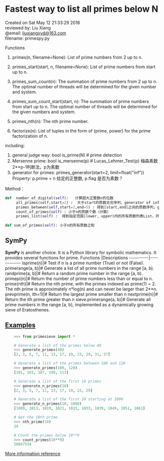 # Fastest way to list all primes below N
Created on Sat May 12 21:33:29 2018  
reviewed by: Liu Xiang  
@email: liuxiangxyd@163.com  
filename: primespy.py

Functions

1. primes(n, filename=None): List of prime numbers from 2 up to n.

2. primes_start(start, n, filename=None): List of prime numbers from start up to n.

3. primes_sum_count(n): The summation of prime numbers from 2 up to n. The optimal number of threads will be determined for the given number and system.

4. primes_sum_count_start(start, n): The summation of prime numbers from start up to n. The optimal number of threads will be determined for the given numbers and system.

5. primes_nth(n): The nth prime number.

6. factorize(n): List of tuples in the form of (prime, power) for the prime factorization of n.

including:
1. general judge way: bool is_prime(N)  # prime detection
2. Mersenne prime: bool is_mersenne(p)  # Lucas_Lehmer_Test(p) 梅森素数2**p-1判断法，p为素数
3. generator for primes: primes_generator(start=2, limit=float("inf"))  
Property:
    p.prime = n 给定的正整数, p.flag 是否为素数？

Method：  
~~~python
def  number_of_digital(self):   计算超大正整数n的位数  
     all_primes(self,start=2) :  大于start的质数无穷序列，generator of infinite primes list  
     primes_between(self,start=2,end=5) : 得到[start,end]之间的质数序列，generator  
     count_of_primes(self) : 小于n的质数个数（计数）  
     primes_list(self) :  得到指定范围[lower, upper)内的所有质数列表List，开闭区间的所有质数列表  
     
def sum_of_primes(self): 小于n的所有质数之和
~~~

## SymPy

**SymPy** is another choice. It is a Python library for symbolic mathematics. It provides several functions for prime.
Functions |Descriptions
----------|------------
isprime(n)|# Test if n is a prime number (True) or not (False).
primerange(a, b)|# Generate a list of all prime numbers in the range [a, b).
randprime(a, b)|# Return a random prime number in the range [a, b).
primepi(n)|# Return the number of prime numbers less than or equal to n.
prime(nth)|# Return the nth prime, with the primes indexed as prime(1) = 2. The nth prime is approximately n*log(n) and can never be larger than 2**n.
prevprime(n, ith=1)|# Return the largest prime smaller than n
nextprime(n)|# Return the ith prime greater than n
sieve.primerange(a, b)|# Generate all prime numbers in the range [a, b), implemented as a dynamically growing sieve of Eratosthenes. 

## [Examples][2]

~~~python
    >>> from primesieve import *

    # Generate a list of the primes below 40
    >>> generate_primes(40)
    [2, 3, 5, 7, 11, 13, 17, 19, 23, 29, 31, 37]

    # Generate a list of the primes between 100 and 120
    >>> generate_primes(100, 120)
    [101, 103, 107, 109, 113]

    # Generate a list of the first 10 primes
    >>> generate_n_primes(10)
    [2, 3, 5, 7, 11, 13, 17, 19, 23, 29]

    # Generate a list of the first 10 starting at 1000
    >>> generate_n_primes(10, 1000)
    [1009, 1013, 1019, 1021, 1031, 1033, 1039, 1049, 1051, 1061]

    # Get the 10th prime
    >>> nth_prime(10)
    29

    # Count the primes below 10**9
    >>> count_primes(10**9)
    50847534
~~~

[More information reference][1]

[1]:https://stackoverflow.com/questions/2068372/fastest-way-to-list-all-primes-below-n/33356284#33356284
[2]:https://stackoverflow.com/questions/13326673/is-there-a-python-library-to-list-primes